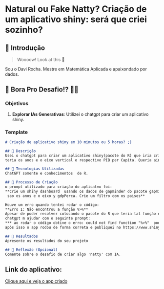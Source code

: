 # Natural ou Fake Natty? Criação de um aplicativo shiny: será que criei sozinho?

## 🚀 Introdução

> Woooow! Look at this 👀

Sou o Davi Rocha. Mestre em Matemática Aplicada e apaixondado por dados.

## 🎯 Bora Pro Desafio!? 💪🤓

### Objetivos

1. **Explorar IAs Generativas**: Utilizei o chatgpt para criar um aplicativo shiny. 


### Template

```markdown
# Criação de aplicativo shiny em 10 minutos ou 5 horas? ;)

## 📒 Descrição
Usei o chatgpt para criar um aplicativo shiny(pacote do R) que iria criar um gráfico de linha onde o eixo horizontal
teria os anos e o eixo vertical o respectivo PIB per Capita. Queria ainda um filtro para visualizar paises diferentes.

## 🤖 Tecnologias Utilizadas
ChatGPT somente e conhecimentos  de R.

## 🧐 Processo de Criação
o prompt utilizado para criação do aplicatvo foi:
**crie um shihy dashboard  usando os dados de gapminder do pacote gapminder,  criando um grafico de linha onde o eixo x
 sao os anos e o eixo y gdpPerca. Crie um filtro com os paises**

Houve um erro quando tentei rodar o código:
**Erro 1: Não encontrou a função %>%**
Apesar de poder resolver colocando o pacote do R que teria tal função ou atualizar o código sem essa função, pedi para meu amigo
chatgpt m ajudar com o seguinte prompt:
*** ao rodar o código obtive o erro: could not find function "%>%"  poderia me dar uma sugestão de solução?**
após isso o app rodou de forma correta e publiquei no https://www.shinyapps.io/

## 🚀 Resultados
Apresente os resultados do seu projeto

## 💭 Reflexão (Opcional)
Comente sobre o desafio de criar algo 'natty' com IA.
```



## Link do aplicativo:

[Clique aqui e veja o app criado](https://davirochasilva.shinyapps.io/projeto_dio_shinny/)

